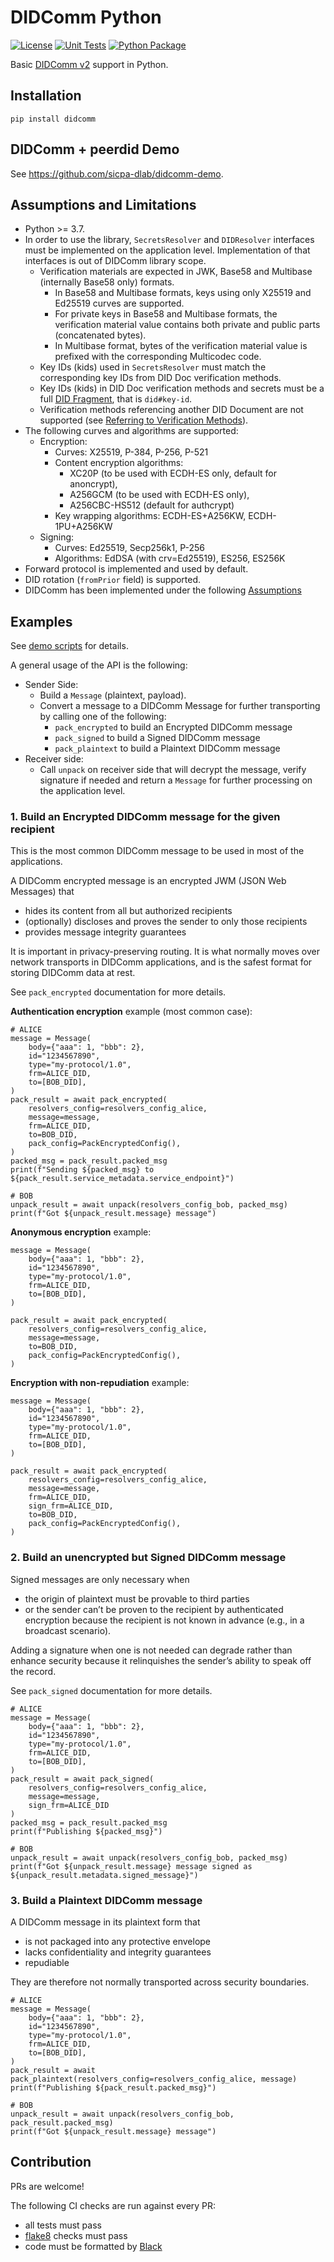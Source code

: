 # DIDComm Python

[![License](https://img.shields.io/badge/License-Apache%202.0-blue.svg)](https://opensource.org/licenses/Apache-2.0)
[![Unit Tests](https://github.com/sicpa-dlab/didcomm-python/workflows/verify/badge.svg)](https://github.com/sicpa-dlab/didcomm-python/actions/workflows/verify.yml)
[![Python Package](https://img.shields.io/pypi/v/didcomm)](https://pypi.org/project/didcomm/)

Basic [DIDComm v2](https://identity.foundation/didcomm-messaging/spec) support in Python.

## Installation
```
pip install didcomm
```

## DIDComm + peerdid Demo
See https://github.com/sicpa-dlab/didcomm-demo.

## Assumptions and Limitations
- Python >= 3.7.
- In order to use the library, `SecretsResolver` and `DIDResolver` interfaces must be implemented on the application level. 
  Implementation of that interfaces is out of DIDComm library scope.  
  - Verification materials are expected in JWK, Base58 and Multibase (internally Base58 only) formats.
    - In Base58 and Multibase formats, keys using only X25519 and Ed25519 curves are supported.
    - For private keys in Base58 and Multibase formats, the verification material value contains both private and public parts (concatenated bytes).
    - In Multibase format, bytes of the verification material value is prefixed with the corresponding Multicodec code.
  - Key IDs (kids) used in `SecretsResolver` must match the corresponding key IDs from DID Doc verification methods.
  - Key IDs (kids) in DID Doc verification methods and secrets must be a full [DID Fragment](https://www.w3.org/TR/did-core/#fragment), that is `did#key-id`.
  - Verification methods referencing another DID Document are not supported (see [Referring to Verification Methods](https://www.w3.org/TR/did-core/#referring-to-verification-methods)).
- The following curves and algorithms are supported:
  - Encryption:
     - Curves: X25519, P-384, P-256, P-521
     - Content encryption algorithms: 
       - XC20P (to be used with ECDH-ES only, default for anoncrypt),
       - A256GCM (to be used with ECDH-ES only),
       - A256CBC-HS512 (default for authcrypt)
     - Key wrapping algorithms: ECDH-ES+A256KW, ECDH-1PU+A256KW
  - Signing:
    - Curves: Ed25519, Secp256k1, P-256
    - Algorithms: EdDSA (with crv=Ed25519), ES256, ES256K
- Forward protocol is implemented and used by default.
- DID rotation (`fromPrior` field) is supported.
- DIDComm has been implemented under the following [Assumptions](https://hackmd.io/i3gLqgHQR2ihVFV5euyhqg)   


## Examples

See [demo scripts](tests/demo) for details.

A general usage of the API is the following:
- Sender Side:
  - Build a `Message` (plaintext, payload).
  - Convert a message to a DIDComm Message for further transporting by calling one of the following:
     - `pack_encrypted` to build an Encrypted DIDComm message
     - `pack_signed` to build a Signed DIDComm message
     - `pack_plaintext` to build a Plaintext DIDComm message
- Receiver side:
  - Call `unpack` on receiver side that will decrypt the message, verify signature if needed
  and return a `Message` for further processing on the application level.

### 1. Build an Encrypted DIDComm message for the given recipient

This is the most common DIDComm message to be used in most of the applications.

A DIDComm encrypted message is an encrypted JWM (JSON Web Messages) that 
- hides its content from all but authorized recipients
- (optionally) discloses and proves the sender to only those recipients
- provides message integrity guarantees

It is important in privacy-preserving routing. It is what normally moves over network transports in DIDComm
applications, and is the safest format for storing DIDComm data at rest.

See `pack_encrypted` documentation for more details.

**Authentication encryption** example (most common case):

```
# ALICE
message = Message(
    body={"aaa": 1, "bbb": 2},
    id="1234567890",
    type="my-protocol/1.0",
    frm=ALICE_DID,
    to=[BOB_DID],
)
pack_result = await pack_encrypted(
    resolvers_config=resolvers_config_alice,
    message=message,
    frm=ALICE_DID,
    to=BOB_DID,
    pack_config=PackEncryptedConfig(),
)
packed_msg = pack_result.packed_msg
print(f"Sending ${packed_msg} to ${pack_result.service_metadata.service_endpoint}")

# BOB
unpack_result = await unpack(resolvers_config_bob, packed_msg)
print(f"Got ${unpack_result.message} message")
```

**Anonymous encryption** example:

```
message = Message(
    body={"aaa": 1, "bbb": 2},
    id="1234567890",
    type="my-protocol/1.0",
    frm=ALICE_DID,
    to=[BOB_DID],
)

pack_result = await pack_encrypted(
    resolvers_config=resolvers_config_alice,
    message=message,
    to=BOB_DID,
    pack_config=PackEncryptedConfig(),
)
```

**Encryption with non-repudiation** example:

```
message = Message(
    body={"aaa": 1, "bbb": 2},
    id="1234567890",
    type="my-protocol/1.0",
    frm=ALICE_DID,
    to=[BOB_DID],
)

pack_result = await pack_encrypted(
    resolvers_config=resolvers_config_alice,
    message=message,
    frm=ALICE_DID,
    sign_frm=ALICE_DID,
    to=BOB_DID,
    pack_config=PackEncryptedConfig(),
)
```

### 2. Build an unencrypted but Signed DIDComm message

Signed messages are only necessary when
- the origin of plaintext must be provable to third parties
- or the sender can’t be proven to the recipient by authenticated encryption because the recipient is not known in advance (e.g., in a
broadcast scenario).
 
Adding a signature when one is not needed can degrade rather than enhance security because it
relinquishes the sender’s ability to speak off the record.

See `pack_signed` documentation for more details.

```
# ALICE
message = Message(
    body={"aaa": 1, "bbb": 2},
    id="1234567890",
    type="my-protocol/1.0",
    frm=ALICE_DID,
    to=[BOB_DID],
)
pack_result = await pack_signed(
    resolvers_config=resolvers_config_alice,
    message=message,
    sign_frm=ALICE_DID
)
packed_msg = pack_result.packed_msg
print(f"Publishing ${packed_msg}")

# BOB
unpack_result = await unpack(resolvers_config_bob, packed_msg)
print(f"Got ${unpack_result.message} message signed as ${unpack_result.metadata.signed_message}")
```

### 3. Build a Plaintext DIDComm message

A DIDComm message in its plaintext form that 
- is not packaged into any protective envelope
- lacks confidentiality and integrity guarantees
- repudiable

They are therefore not normally transported across security boundaries. 

```
# ALICE
message = Message(
    body={"aaa": 1, "bbb": 2},
    id="1234567890",
    type="my-protocol/1.0",
    frm=ALICE_DID,
    to=[BOB_DID],
)
pack_result = await pack_plaintext(resolvers_config=resolvers_config_alice, message)
print(f"Publishing ${pack_result.packed_msg}")

# BOB
unpack_result = await unpack(resolvers_config_bob, pack_result.packed_msg)
print(f"Got ${unpack_result.message} message")
```

## Contribution
PRs are welcome!

The following CI checks are run against every PR:
- all tests must pass
- [flake8](https://github.com/PyCQA/flake8) checks must pass
- code must be formatted by [Black](https://github.com/psf/black)